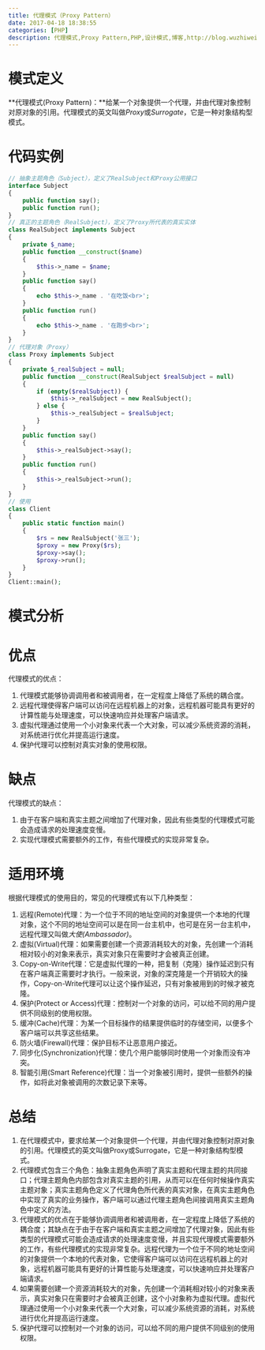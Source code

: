 ```yaml
---
title: 代理模式（Proxy Pattern）
date: 2017-04-18 18:38:55
categories: [PHP]
description: 代理模式,Proxy Pattern,PHP,设计模式,博客,http://blog.wuzhiwei.cn,http://wuzhiwei.cn
---
```

# 模式定义

**代理模式(Proxy Pattern)：**给某一个对象提供一个代理，并由代理对象控制对原对象的引用。代理模式的英文叫做*Proxy*或*Surrogate*，它是一种对象结构型模式。

# 代码实例

``` php
// 抽象主题角色（Subject），定义了RealSubject和Proxy公用接口
interface Subject
{
    public function say();
    public function run();
}
// 真正的主题角色（RealSubject），定义了Proxy所代表的真实实体
class RealSubject implements Subject
{
    private $_name;
    public function __construct($name)
    {
        $this->_name = $name;
    }
    public function say()
    {
        echo $this->_name . '在吃饭<br>';
    }
    public function run()
    {
        echo $this->_name . '在跑步<br>';
    }
}
// 代理对象（Proxy）
class Proxy implements Subject
{
    private $_realSubject = null;
    public function __construct(RealSubject $realSubject = null)
    {
        if (empty($realSubject)) {
            $this->_realSubject = new RealSubject();
        } else {
            $this->_realSubject = $realSubject;
        }
    }
    public function say()
    {
        $this->_realSubject->say();
    }
    public function run()
    {
        $this->_realSubject->run();
    }
}
// 使用
class Client
{
    public static function main()
    {
        $rs = new RealSubject('张三');
        $proxy = new Proxy($rs);
        $proxy->say();
        $proxy->run();
    }
}
Client::main();
```

# 模式分析



# 优点

代理模式的优点：

1. 代理模式能够协调调用者和被调用者，在一定程度上降低了系统的耦合度。
2. 远程代理使得客户端可以访问在远程机器上的对象，远程机器可能具有更好的计算性能与处理速度，可以快速响应并处理客户端请求。
3. 虚拟代理通过使用一个小对象来代表一个大对象，可以减少系统资源的消耗，对系统进行优化并提高运行速度。
4. 保护代理可以控制对真实对象的使用权限。

# 缺点

代理模式的缺点：

1. 由于在客户端和真实主题之间增加了代理对象，因此有些类型的代理模式可能会造成请求的处理速度变慢。
2. 实现代理模式需要额外的工作，有些代理模式的实现非常复杂。

# 适用环境

根据代理模式的使用目的，常见的代理模式有以下几种类型：

1. 远程(Remote)代理：为一个位于不同的地址空间的对象提供一个本地的代理对象，这个不同的地址空间可以是在同一台主机中，也可是在另一台主机中，远程代理又叫做*大使(Ambassador)*。
2. 虚拟(Virtual)代理：如果需要创建一个资源消耗较大的对象，先创建一个消耗相对较小的对象来表示，真实对象只在需要时才会被真正创建。
3. Copy-on-Write代理：它是虚拟代理的一种，把复制（克隆）操作延迟到只有在客户端真正需要时才执行。一般来说，对象的深克隆是一个开销较大的操作，Copy-on-Write代理可以让这个操作延迟，只有对象被用到的时候才被克隆。
4. 保护(Protect or Access)代理：控制对一个对象的访问，可以给不同的用户提供不同级别的使用权限。
5. 缓冲(Cache)代理：为某一个目标操作的结果提供临时的存储空间，以便多个客户端可以共享这些结果。
6. 防火墙(Firewall)代理：保护目标不让恶意用户接近。
7. 同步化(Synchronization)代理：使几个用户能够同时使用一个对象而没有冲突。
8. 智能引用(Smart Reference)代理：当一个对象被引用时，提供一些额外的操作，如将此对象被调用的次数记录下来等。

# 总结

1. 在代理模式中，要求给某一个对象提供一个代理，并由代理对象控制对原对象的引用。代理模式的英文叫做Proxy或Surrogate，它是一种对象结构型模式。
2. 代理模式包含三个角色：抽象主题角色声明了真实主题和代理主题的共同接口；代理主题角色内部包含对真实主题的引用，从而可以在任何时候操作真实主题对象；真实主题角色定义了代理角色所代表的真实对象，在真实主题角色中实现了真实的业务操作，客户端可以通过代理主题角色间接调用真实主题角色中定义的方法。
3. 代理模式的优点在于能够协调调用者和被调用者，在一定程度上降低了系统的耦合度；其缺点在于由于在客户端和真实主题之间增加了代理对象，因此有些类型的代理模式可能会造成请求的处理速度变慢，并且实现代理模式需要额外的工作，有些代理模式的实现非常复杂。远程代理为一个位于不同的地址空间的对象提供一个本地的代表对象，它使得客户端可以访问在远程机器上的对象，远程机器可能具有更好的计算性能与处理速度，可以快速响应并处理客户端请求。
4. 如果需要创建一个资源消耗较大的对象，先创建一个消耗相对较小的对象来表示，真实对象只在需要时才会被真正创建，这个小对象称为虚拟代理。虚拟代理通过使用一个小对象来代表一个大对象，可以减少系统资源的消耗，对系统进行优化并提高运行速度。
5. 保护代理可以控制对一个对象的访问，可以给不同的用户提供不同级别的使用权限。